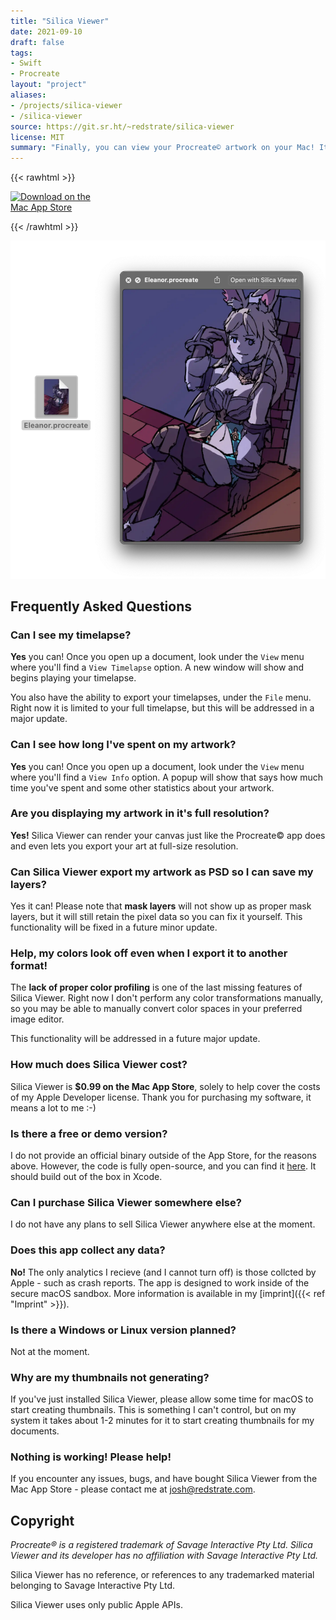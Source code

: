 ```yaml
---
title: "Silica Viewer"
date: 2021-09-10
draft: false
tags:
- Swift
- Procreate
layout: "project"
aliases:
- /projects/silica-viewer
- /silica-viewer
source: https://git.sr.ht/~redstrate/silica-viewer
license: MIT
summary: "Finally, you can view your Procreate© artwork on your Mac! It also includes thumbnail and Quick Look previews as well for use in Finder."
---
```


{{< rawhtml >}}

<div class="block mx-auto not-prose" style="max-width:156px"><a href="https://apps.apple.com/us/app/silica-viewer/id1585769765"><img width="156.10054" height="40" alt="Download on the Mac App Store" src="/software/silica-viewer/Download_on_the_Mac_App_Store_Badge_US-UK_RGB_blk_092917.svg"/></a></div>

{{< /rawhtml >}}

![Silica Viewer Screenshot](silica-screenshot.webp)

## Frequently Asked Questions

### Can I see my timelapse?

**Yes** you can! Once you open up a document, look under the `View` menu where you'll find a `View Timelapse` option. A new window will show and begins playing your timelapse.

You also have the ability to export your timelapses, under the `File` menu. Right now it is limited to your full timelapse, but this will be addressed in a major update.

### Can I see how long I've spent on my artwork?

**Yes** you can! Once you open up a document, look under the `View` menu where you'll find a `View Info` option. A popup will show that says how much time you've spent and some other statistics about your artwork.

### Are you displaying my artwork in it's full resolution?

**Yes!** Silica Viewer can render your canvas just like the Procreate© app does and even lets you export your art at full-size resolution.

### Can Silica Viewer export my artwork as PSD so I can save my layers?

Yes it can! Please note that **mask layers** will not show up as proper mask layers, but it will still retain the pixel data so you can fix it yourself. This functionality will be fixed in a future minor update.

### Help, my colors look off even when I export it to another format!

The **lack of proper color profiling** is one of the last missing features of Silica Viewer. Right now I don't perform any color transformations manually, so you may be able to manually convert color spaces in your preferred image editor.

This functionality will be addressed in a future major update.

### How much does Silica Viewer cost?

Silica Viewer is **$0.99 on the Mac App Store**, solely to help cover the costs of my Apple Developer license. Thank you for purchasing my software, it means a lot to me :-)

### Is there a free or demo version?

I do not provide an official binary outside of the App Store, for the reasons above. However, the
code is fully open-source, and you can find it [here](https://sr.ht/~redstrate/silica-viewer). It should build out of the box in Xcode.

### Can I purchase Silica Viewer somewhere else?

I do not have any plans to sell Silica Viewer anywhere else at the moment.

### Does this app collect any data?

**No!** The only analytics I recieve (and I cannot turn off) is those collcted by Apple - such as crash reports. The app is designed to work inside of the secure macOS sandbox. More information is available in my [imprint]({{< ref "Imprint" >}}).

### Is there a Windows or Linux version planned?

Not at the moment.

### Why are my thumbnails not generating?

If you've just installed Silica Viewer, please allow some time for macOS to start creating thumbnails. This is something I can't control, but on my system it takes about 1-2 minutes for it to start creating thumbnails for my documents.

### Nothing is working! Please help!

If you encounter any issues, bugs, and have bought Silica Viewer from the Mac App Store - please contact me at josh@redstrate.com.

## Copyright

_Procreate® is a registered trademark of Savage Interactive Pty Ltd. Silica Viewer and its developer has no affiliation with Savage Interactive Pty Ltd._

Silica Viewer has no reference, or references to any trademarked material belonging to Savage Interactive Pty Ltd.

Silica Viewer uses only public Apple APIs.
